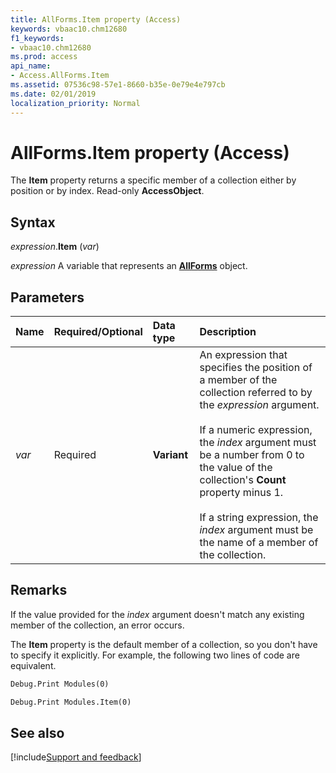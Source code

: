 ```yaml
---
title: AllForms.Item property (Access)
keywords: vbaac10.chm12680
f1_keywords:
- vbaac10.chm12680
ms.prod: access
api_name:
- Access.AllForms.Item
ms.assetid: 07536c98-57e1-8660-b35e-0e79e4e797cb
ms.date: 02/01/2019
localization_priority: Normal
---
```



# AllForms.Item property (Access)

The **Item** property returns a specific member of a collection either by position or by index. Read-only **AccessObject**.


## Syntax

_expression_.**Item** (_var_)

_expression_ A variable that represents an **[AllForms](Access.AllForms.md)** object.


## Parameters

|Name|Required/Optional|Data type|Description|
|:-----|:-----|:-----|:-----|
| _var_|Required|**Variant**|An expression that specifies the position of a member of the collection referred to by the _expression_ argument.<br/><br/>If a numeric expression, the _index_ argument must be a number from 0 to the value of the collection's **Count** property minus 1.<br/><br/>If a string expression, the _index_ argument must be the name of a member of the collection.|

## Remarks

If the value provided for the _index_ argument doesn't match any existing member of the collection, an error occurs.

The **Item** property is the default member of a collection, so you don't have to specify it explicitly. For example, the following two lines of code are equivalent.

```vb
Debug.Print Modules(0)
```


```vb
Debug.Print Modules.Item(0)
```


## See also


[!include[Support and feedback](~/includes/feedback-boilerplate.md)]